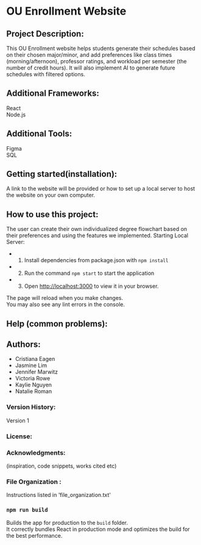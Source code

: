 # OU Enrollment Website 

## Project Description: 
This OU Enrollment website helps students generate their schedules based on their chosen major/minor, and add preferences like class times (morning/afternoon), professor ratings, and workload per semester (the number of credit hours). It will also implement AI to generate future schedules with filtered options.


## Additional Frameworks:
React <br/>
Node.js

## Additional Tools:
Figma <br/>
SQL


## Getting started(installation): 
A link to the website will be provided or how to set up a local server to host the website on your own computer.


## How to use this project: 
The user can create their own individualized degree flowchart based on their preferences and using the features we implemented. 
Starting Local Server:
 - 1. Install dependencies from package.json with `npm install`
 - 2. Run the command `npm start` to start the application
 - 3. Open [http://localhost:3000](http://localhost:3000) to view it in your browser.

The page will reload when you make changes.\
You may also see any lint errors in the console.

## Help (common problems): 


## Authors:
- Cristiana Eagen
- Jasmine Lim
- Jennifer Marwitz
- Victoria Rowe
- Kaylie Nguyen
- Natalie Roman

### Version History: 
Version 1

### License:

### Acknowledgments: 
(inspiration, code snippets, works cited etc)

### File Organization :
Instructions listed in 'file_organization.txt' 

### `npm run build`

Builds the app for production to the `build` folder.\
It correctly bundles React in production mode and optimizes the build for the best performance.

